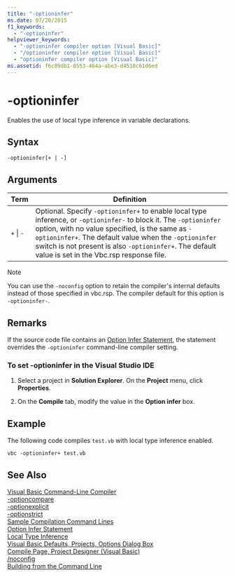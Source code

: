 ```yaml
---
title: "-optioninfer"
ms.date: 07/20/2015
f1_keywords: 
  - "-optioninfer"
helpviewer_keywords: 
  - "-optioninfer compiler option [Visual Basic]"
  - "/optioninfer compiler option [Visual Basic]"
  - "optioninfer compiler option [Visual Basic]"
ms.assetid: f6c09db1-0553-464a-abe3-d4510c61d6ed
---
```

# -optioninfer
Enables the use of local type inference in variable declarations.  
  
## Syntax  
  
```  
-optioninfer[+ | -]  
```  
  
## Arguments  
  
|Term|Definition|  
|---|---|  
|`+` &#124; `-`|Optional. Specify `-optioninfer+` to enable local type inference, or `-optioninfer-` to block it. The `-optioninfer` option, with no value specified, is the same as `-optioninfer+`. The default value when the `-optioninfer` switch is not present is also `-optioninfer+`. The default value is set in the Vbc.rsp response file.|  
  
> [!NOTE]
>  You can use the `-noconfig` option to retain the compiler's internal defaults instead of those specified in vbc.rsp. The compiler default for this option is `-optioninfer-`.  
  
## Remarks  
 If the source code file contains an [Option Infer Statement](../../../visual-basic/language-reference/statements/option-infer-statement.md), the statement overrides the `-optioninfer` command-line compiler setting.  
  
### To set -optioninfer in the Visual Studio IDE  
  
1.  Select a project in **Solution Explorer**. On the **Project** menu, click **Properties**.  
  
2.  On the **Compile** tab, modify the value in the **Option infer** box.  
  
## Example  
 The following code compiles `test.vb` with local type inference enabled.  
  
```console
vbc -optioninfer+ test.vb  
```  
  
## See Also  
 [Visual Basic Command-Line Compiler](../../../visual-basic/reference/command-line-compiler/index.md)  
 [-optioncompare](../../../visual-basic/reference/command-line-compiler/optioncompare.md)  
 [-optionexplicit](../../../visual-basic/reference/command-line-compiler/optionexplicit.md)  
 [-optionstrict](../../../visual-basic/reference/command-line-compiler/optionstrict.md)  
 [Sample Compilation Command Lines](../../../visual-basic/reference/command-line-compiler/sample-compilation-command-lines.md)  
 [Option Infer Statement](../../../visual-basic/language-reference/statements/option-infer-statement.md)  
 [Local Type Inference](../../../visual-basic/programming-guide/language-features/variables/local-type-inference.md)  
 [Visual Basic Defaults, Projects, Options Dialog Box](/visualstudio/ide/reference/visual-basic-defaults-projects-options-dialog-box)  
 [Compile Page, Project Designer (Visual Basic)](/visualstudio/ide/reference/compile-page-project-designer-visual-basic)  
 [/noconfig](../../../visual-basic/reference/command-line-compiler/noconfig.md)  
 [Building from the Command Line](../../../visual-basic/reference/command-line-compiler/building-from-the-command-line.md)
